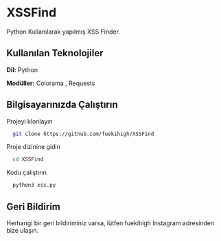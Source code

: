 
# XSSFind

Python Kullanılarak yapılmış XSS Finder.
## Kullanılan Teknolojiler

**Dil:** Python

**Modüller:** Colorama , Requests

  
## Bilgisayarınızda Çalıştırın

Projeyi klonlayın

```bash
  git clone https://github.com/fuekihigh/XSSFind
```

Proje dizinine gidin

```bash
  cd XSSFind
```

Kodu çalıştırın

```bash
  python3 xss.py 
```

  
## Geri Bildirim

Herhangi bir geri bildiriminiz varsa, lütfen fuekihigh Instagram adresinden bize ulaşın.
  
